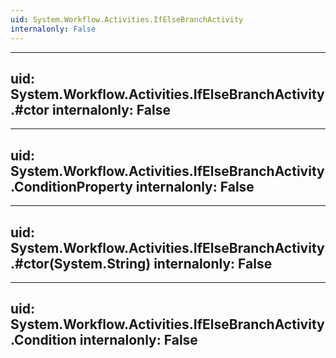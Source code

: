 ```yaml
---
uid: System.Workflow.Activities.IfElseBranchActivity
internalonly: False
---
```


---
uid: System.Workflow.Activities.IfElseBranchActivity.#ctor
internalonly: False
---

---
uid: System.Workflow.Activities.IfElseBranchActivity.ConditionProperty
internalonly: False
---

---
uid: System.Workflow.Activities.IfElseBranchActivity.#ctor(System.String)
internalonly: False
---

---
uid: System.Workflow.Activities.IfElseBranchActivity.Condition
internalonly: False
---
